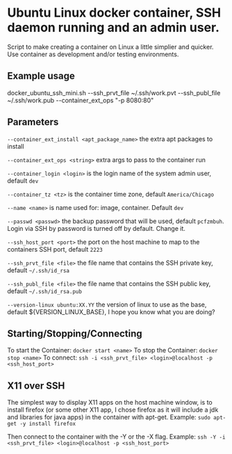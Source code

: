 #  Ubuntu Linux docker container, SSH daemon running and an admin user.

Script to make creating a container on Linux a little simplier and quicker. Use container as development and/or testing environments.

## Example usage
docker_ubuntu_ssh_mini.sh --ssh_prvt_file ~/.ssh/work.pvt --ssh_publ_file ~/.ssh/work.pub --container_ext_ops "-p 8080:80"

## Parameters

`--container_ext_install <apt_package_name>` the extra apt packages to install

`--container_ext_ops <string>` extra args to pass to the container run

`--container_login <login>` is the login name of the system admin user, default `dev`

`--container_tz <tz>` is the container time zone, default `America/Chicago`

`--name <name>` is name used for: image, container. Default `dev`

`--passwd <passwd>` the backup password that will be used, default `pcfzmbuh`. Login via SSH by password is turned off by default. Change it.

`--ssh_host_port <port>` the port on the host machine to map to the containers SSH port, default `2223`

`--ssh_prvt_file <file>` the file name that contains the SSH private key, default `~/.ssh/id_rsa`

`--ssh_publ_file <file>` the file name that contains the SSH public key, default `~/.ssh/id_rsa.pub`

`--version-linux ubuntu:XX.YY` the version of linux to use as the base, default ${VERSION_LINUX_BASE}, I hope you know what you are doing?

## Starting/Stopping/Connecting

To start the Container: `docker start <name>`
To stop the Container: `docker stop <name>`
To connect: `ssh -i <ssh_prvt_file> <login>@localhost -p <ssh_host_port>`

## X11 over SSH

The simplest way to display X11 apps on the host machine window, is to
install firefox (or some other X11 app, I chose firefox as it will include
a jdk and libraries for java apps) in the container with apt-get. Example:
`sudo apt-get -y install firefox`

Then connect to the container with the -Y or the -X flag. Example:
`ssh -Y -i <ssh_prvt_file> <login>@localhost -p <ssh_host_port>`
